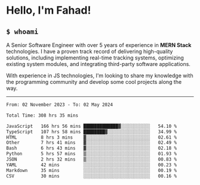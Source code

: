 <h1>Hello, I'm Fahad!</h1>

<h2><code>$ whoami</code></h2>

A Senior Software Engineer with over 5 years of experience in **MERN Stack** technologies. I have a proven track record of delivering high-quality solutions, including implementing real-time tracking systems, optimizing existing system modules, and integrating third-party software applications.

With experience in JS technologies, I'm looking to share my knowledge with the programming community and develop some cool projects along the way.

---

<!--START_SECTION:waka-->

```txt
From: 02 November 2023 - To: 02 May 2024

Total Time: 308 hrs 35 mins

JavaScript   166 hrs 56 mins █████████████▓░░░░░░░░░░░   54.10 %
TypeScript   107 hrs 58 mins ████████▓░░░░░░░░░░░░░░░░   34.99 %
HTML         8 hrs 3 mins    ▓░░░░░░░░░░░░░░░░░░░░░░░░   02.61 %
Other        7 hrs 41 mins   ▓░░░░░░░░░░░░░░░░░░░░░░░░   02.49 %
Bash         6 hrs 43 mins   ▓░░░░░░░░░░░░░░░░░░░░░░░░   02.18 %
Python       5 hrs 57 mins   ▒░░░░░░░░░░░░░░░░░░░░░░░░   01.93 %
JSON         2 hrs 32 mins   ▒░░░░░░░░░░░░░░░░░░░░░░░░   00.83 %
YAML         42 mins         ░░░░░░░░░░░░░░░░░░░░░░░░░   00.23 %
Markdown     35 mins         ░░░░░░░░░░░░░░░░░░░░░░░░░   00.19 %
CSV          30 mins         ░░░░░░░░░░░░░░░░░░░░░░░░░   00.16 %
```

<!--END_SECTION:waka-->

<!--
**heyFahad/heyFahad** is a ✨ _special_ ✨ repository because its `README.md` (this file) appears on your GitHub profile.

Here are some ideas to get you started:

- 🔭 I’m currently working on ...
- 🌱 I’m currently learning ...
- 👯 I’m looking to collaborate on ...
- 🤔 I’m looking for help with ...
- 💬 Ask me about ...
- 📫 How to reach me: ...
- 😄 Pronouns: ...
- ⚡ Fun fact: ...
-->
